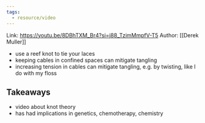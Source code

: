 ```yaml
---
tags:
  - resource/video
---
```


Link: https://youtu.be/8DBhTXM_Br4?si=j88_TzimMmpfV-T5
Author: [[Derek Muller]]

- use a reef knot to tie your laces
- keeping cables in confined spaces can mitigate tangling
- increasing tension in cables can mitigate tangling, e.g. by twisting, like I do with my floss

## Takeaways

- video about knot theory
- has had implications in genetics, chemotherapy, chemistry

